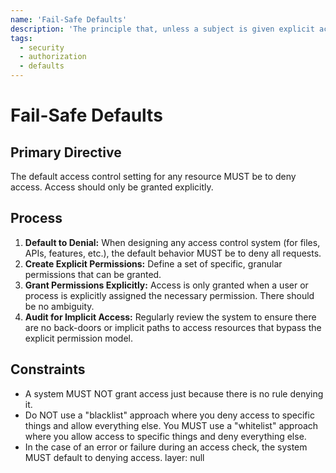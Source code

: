 ```yaml
---
name: 'Fail-Safe Defaults'
description: 'The principle that, unless a subject is given explicit access to an object, it should be denied access. This is the foundation of a secure system.'
tags:
  - security
  - authorization
  - defaults
---
```


# Fail-Safe Defaults

## Primary Directive

The default access control setting for any resource MUST be to deny access. Access should only be granted explicitly.

## Process

1.  **Default to Denial:** When designing any access control system (for files, APIs, features, etc.), the default behavior MUST be to deny all requests.
2.  **Create Explicit Permissions:** Define a set of specific, granular permissions that can be granted.
3.  **Grant Permissions Explicitly:** Access is only granted when a user or process is explicitly assigned the necessary permission. There should be no ambiguity.
4.  **Audit for Implicit Access:** Regularly review the system to ensure there are no back-doors or implicit paths to access resources that bypass the explicit permission model.

## Constraints

- A system MUST NOT grant access just because there is no rule denying it.
- Do NOT use a "blacklist" approach where you deny access to specific things and allow everything else. You MUST use a "whitelist" approach where you allow access to specific things and deny everything else.
- In the case of an error or failure during an access check, the system MUST default to denying access.
layer: null
